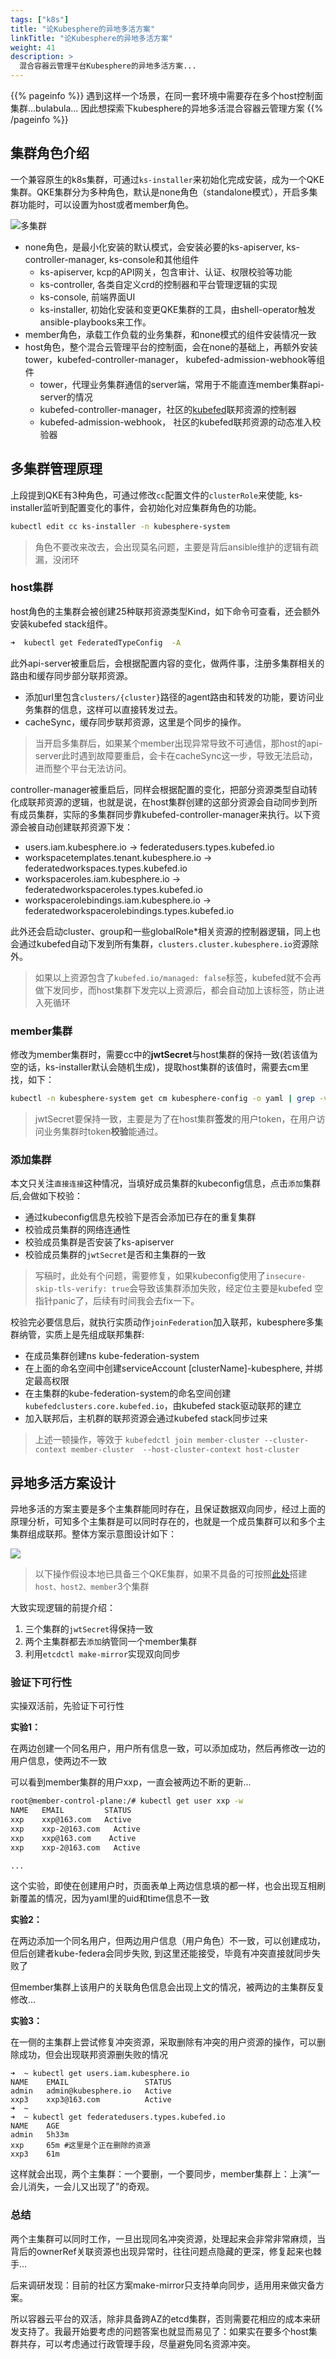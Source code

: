 ```yaml
---
tags: ["k8s"]
title: "论Kubesphere的异地多活方案"
linkTitle: "论Kubesphere的异地多活方案"
weight: 41
description: >
  混合容器云管理平台Kubesphere的异地多活方案... 
---
```


{{% pageinfo %}}
遇到这样一个场景，在同一套环境中需要存在多个host控制面集群...bulabula... 因此想探索下kubesphere的异地多活混合容器云管理方案
{{% /pageinfo %}}

## 集群角色介绍

一个兼容原生的k8s集群，可通过`ks-installer`来初始化完成安装，成为一个QKE集群。QKE集群分为多种角色，默认是none角色（standalone模式），开启多集群功能时，可以设置为host或者member角色。

![多集群](/images/kcp-多集群.png)

- none角色，是最小化安装的默认模式，会安装必要的ks-apiserver, ks-controller-manager, ks-console和其他组件
  - ks-apiserver, kcp的API网关，包含审计、认证、权限校验等功能
  - ks-controller, 各类自定义crd的控制器和平台管理逻辑的实现
  - ks-console, 前端界面UI
  - ks-installer, 初始化安装和变更QKE集群的工具，由shell-operator触发ansible-playbooks来工作。
- member角色，承载工作负载的业务集群，和none模式的组件安装情况一致
- host角色，整个混合云管理平台的控制面，会在none的基础上，再额外安装tower，kubefed-controller-manager， kubefed-admission-webhook等组件
  - tower，代理业务集群通信的server端，常用于不能直连member集群api-server的情况
  - kubefed-controller-manager，社区的[kubefed](https://github.com/kubernetes-sigs/kubefed)联邦资源的控制器
  - kubefed-admission-webhook， 社区的kubefed联邦资源的动态准入校验器

## 多集群管理原理

上段提到QKE有3种角色，可通过修改`cc`配置文件的`clusterRole`来使能, ks-installer监听到配置变化的事件，会初始化对应集群角色的功能。
```bash
kubectl edit cc ks-installer -n kubesphere-system
```
> 角色不要改来改去，会出现莫名问题，主要是背后ansible维护的逻辑有疏漏，没闭环

### host集群

host角色的主集群会被创建25种联邦资源类型Kind，如下命令可查看，还会额外安装kubefed stack组件。
``` bash
➜  kubectl get FederatedTypeConfig  -A
```

此外api-server被重启后，会根据配置内容的变化，做两件事，注册多集群相关的路由和缓存同步部分联邦资源。
 - 添加url里包含`clusters/{cluster}`路径的agent路由和转发的功能，要访问业务集群的信息，这样可以直接转发过去。
 - cacheSync，缓存同步联邦资源，这里是个同步的操作。
> 当开启多集群后，如果某个member出现异常导致不可通信，那host的api-server此时遇到故障要重启，会卡在cacheSync这一步，导致无法启动，进而整个平台无法访问。

controller-manager被重启后，同样会根据配置的变化，把部分资源类型自动转化成联邦资源的逻辑，也就是说，在host集群创建的这部分资源会自动同步到所有成员集群，实际的多集群同步靠kubefed-controller-manager来执行。以下资源会被自动创建联邦资源下发：
  - users.iam.kubesphere.io -> federatedusers.types.kubefed.io
  - workspacetemplates.tenant.kubesphere.io -> federatedworkspaces.types.kubefed.io
  - workspaceroles.iam.kubesphere.io -> federatedworkspaceroles.types.kubefed.io
  - workspacerolebindings.iam.kubesphere.io -> federatedworkspacerolebindings.types.kubefed.io

此外还会启动cluster、group和一些globalRole*相关资源的控制器逻辑，同上也会通过kubefed自动下发到所有集群，`clusters.cluster.kubesphere.io`资源除外。

> 如果以上资源包含了`kubefed.io/managed: false`标签，kubefed就不会再做下发同步，而host集群下发完以上资源后，都会自动加上该标签，防止进入死循环

### member集群

修改为member集群时，需要cc中的**jwtSecret**与host集群的保持一致(若该值为空的话，ks-installer默认会随机生成)，提取host集群的该值时，需要去cm里找，如下：
```bash
kubectl -n kubesphere-system get cm kubesphere-config -o yaml | grep -v "apiVersion" | grep jwtSecret
```
> jwtSecret要保持一致，主要是为了在host集群**签发**的用户token，在用户访问业务集群时token**校验**能通过。

### 添加集群

本文只关注`直接连接`这种情况，当填好成员集群的kubeconfig信息，点击`添加`集群后,会做如下校验：
- 通过kubeconfig信息先校验下是否会添加已存在的重复集群
- 校验成员集群的网络连通性
- 校验成员集群是否安装了ks-apiserver
- 校验成员集群的`jwtSecret`是否和主集群的一致

> 写稿时，此处有个问题，需要修复，如果kubeconfig使用了`insecure-skip-tls-verify: true`会导致该集群添加失败，经定位主要是kubefed 空指针panic了，后续有时间我会去fix一下。

校验完必要信息后，就执行实质动作`joinFederation`加入联邦，kubesphere多集群纳管，实质上是先组成联邦集群:
- 在成员集群创建ns kube-federation-system
- 在上面的命名空间中创建serviceAccount [clusterName]-kubesphere, 并绑定最高权限
- 在主集群的kube-federation-system的命名空间创建`kubefedclusters.core.kubefed.io`，由kubefed stack驱动联邦的建立
- 加入联邦后，主机群的联邦资源会通过kubefed stack同步过来
> 上述一顿操作，等效于 `kubefedctl join member-cluster --cluster-context member-cluster  --host-cluster-context host-cluster`


## 异地多活方案设计

异地多活的方案主要是多个主集群能同时存在，且保证数据双向同步，经过上面的原理分析，可知多个主集群是可以同时存在的，也就是一个成员集群可以和多个主集群组成联邦。整体方案示意图设计如下：

![](/images/kcp-multi-hostclusters.png)

> 以下操作假设本地已具备三个QKE集群，如果不具备的可按照[此处](/docs/4-cloud/kubesphere/kind-multicluster-dev/)搭建`host、host2、member`3个集群

大致实现逻辑的前提介绍：

1. 三个集群的`jwtSecret`得保持一致
2. 两个主集群都去`添加`纳管同一个member集群
3. 利用`etcdctl make-mirror`实现双向同步

### 验证下可行性

实操双活前，先验证下可行性

**实验1：**

在两边创建一个同名用户，用户所有信息一致，可以添加成功，然后再修改一边的用户信息，使两边不一致

可以看到member集群的用户xxp，一直会被两边不断的更新...
```bash
root@member-control-plane:/# kubectl get user xxp -w
NAME   EMAIL         STATUS
xxp    xxp@163.com   Active
xxp    xxp-2@163.com   Active
xxp    xxp@163.com    Active
xxp    xxp-2@163.com   Active

...

```
这个实验，即使在创建用户时，页面表单上两边信息填的都一样，也会出现互相刷新覆盖的情况，因为yaml里的uid和time信息不一致

**实验2：**

在两边添加一个同名用户，但两边用户信息（用户角色）不一致，可以创建成功，但后创建者kube-federa会同步失败, 到这里还能接受，毕竟有冲突直接就同步失败了

但member集群上该用户的关联角色信息会出现上文的情况，被两边的主集群反复修改...


**实验3：**

在一侧的主集群上尝试修复冲突资源，采取删除有冲突的用户资源的操作，可以删除成功，但会出现联邦资源删失败的情况
```
➜  ~ kubectl get users.iam.kubesphere.io
NAME    EMAIL                 STATUS
admin   admin@kubesphere.io   Active
xxp3    xxp3@163.com          Active
➜  ~
➜  ~ kubectl get federatedusers.types.kubefed.io
NAME    AGE
admin   5h33m
xxp     65m #这里是个正在删除的资源
xxp3    61m
```

这样就会出现，两个主集群：一个要删，一个要同步，member集群上：上演“一会儿消失，一会儿又出现了”的奇观。

### 总结

两个主集群可以同时工作，一旦出现同名冲突资源，处理起来会非常非常麻烦，当背后的ownerRef关联资源也出现异常时，往往问题点隐藏的更深，修复起来也棘手...

后来调研发现：目前的社区方案make-mirror只支持单向同步，适用用来做灾备方案。

所以容器云平台的双活，除非具备跨AZ的etcd集群，否则需要花相应的成本来研发支持了。我最开始要考虑的问题答案也就显而易见了：如果实在要多个host集群共存，可以考虑通过行政管理手段，尽量避免同名资源冲突。
